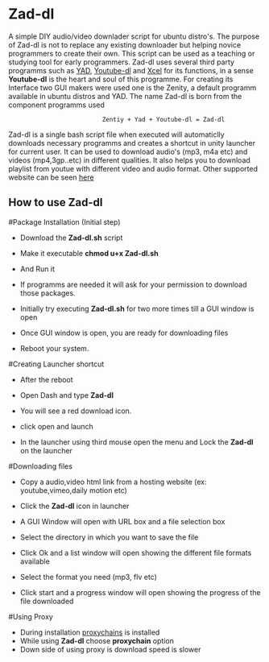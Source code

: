 # Zad-dl
A simple DIY audio/video downlader script for ubuntu distro's. The purpose of Zad-dl is not to replace any existing downloader but helping novice programmers to create their own. This script can be used as a teaching or studying tool for early programmers. Zad-dl uses several third party programms such as [YAD](http://sourceforge.net/projects/yad-dialog/), [Youtube-dl](https://rg3.github.io/youtube-dl/) and [Xcel](https://github.com/kfish/xsel) for its functions, in a sense **Youtube-dl** is the heart and soul of this programme. For creating its Interface two GUI makers were used one is the Zenity, a default programm available in ubuntu distros and YAD. The name Zad-dl is born from the component programms used

                              Zentiy + Yad + Youtube-dl = Zad-dl
                        
Zad-dl is a single bash script file when executed will automaticlly downloads necessary programms and creates a shortcut in unity launcher for current user. It can be used to download audio's (mp3, m4a etc) and videos (mp4,3gp..etc) in different qualities. It also helps you to download playlist from youtue with different video and audio format.  Other supported website can be seen [here](https://rg3.github.io/youtube-dl/supportedsites.html)

## How to use Zad-dl

#Package Installation  (Initial step)

* Download the **Zad-dl.sh** script

* Make it executable **chmod u+x Zad-dl.sh**
* And Run it

* If programms are needed it will ask for your permission to download those packages.

* Initially try executing **Zad-dl.sh** for two more times till a GUI window is open 

* Once GUI window is open, you are ready for downloading files

* Reboot your system.

#Creating Launcher shortcut

* After the reboot

* Open Dash and type **Zad-dl** 

* You will see a red download icon.

* click open and launch

* In the launcher using third mouse open the menu and Lock the **Zad-dl** on the launcher

#Downloading files

* Copy a audio,video html link from a hosting website (ex: youtube,vimeo,daily motion etc)

* Click the **Zad-dl** icon in launcher

* A GUI Window will open with URL box and a file selection box

* Select the directory in which you want to save the file

* Click Ok and a list window will open showing the different file formats available

* Select the format you need (mp3, flv etc)

* Click start and a progress window will open showing the progress of the file downloaded


#Using Proxy
* During installation [proxychains](http://proxychains.sourceforge.net/) is installed
* While using **Zad-dl** choose **proxychain** option
* Down side of using proxy is download speed is slower
